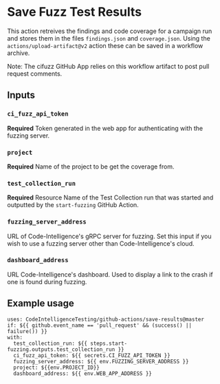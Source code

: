 # Save Fuzz Test Results

This action retreives the findings and code coverage for a campaign run and stores them in the files 
`findings.json` and `coverage.json`. Using the `actions/upload-artifact@v2` action these can be saved
in a workflow archive.

Note: The cifuzz GitHub App relies on this workflow artifact to post pull request comments.

## Inputs

### `ci_fuzz_api_token`

**Required** Token generated in the web app for authenticating with the fuzzing server.

### `project`

**Required** Name of the project to be get the coverage from.

### `test_collection_run`

**Required** Resource Name of the Test Collection run that was started and outputted by the `start-fuzzing` GitHub Action.

### `fuzzing_server_address`

URL of Code-Intelligence's gRPC server for fuzzing.
Set this input if you wish to use a fuzzing server other than Code-Intelligence's cloud.

### `dashboard_address`

URL Code-Intelligence's dashboard. Used to display a link to the crash if one is found during fuzzing. 

## Example usage

```
uses: CodeIntelligenceTesting/github-actions/save-results@master
if: ${{ github.event_name == 'pull_request' && (success() || failure()) }}
with:
  test_collection_run: ${{ steps.start-fuzzing.outputs.test_collection_run }}
  ci_fuzz_api_token: ${{ secrets.CI_FUZZ_API_TOKEN }}
  fuzzing_server_address: ${{ env.FUZZING_SERVER_ADDRESS }}
  project: ${{env.PROJECT_ID}}
  dashboard_address: ${{ env.WEB_APP_ADDRESS }}
```
